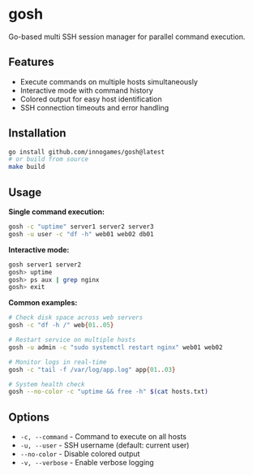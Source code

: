 # gosh

Go-based multi SSH session manager for parallel command execution.

## Features

- Execute commands on multiple hosts simultaneously
- Interactive mode with command history
- Colored output for easy host identification
- SSH connection timeouts and error handling

## Installation

```sh
go install github.com/innogames/gosh@latest
# or build from source
make build
```

## Usage

**Single command execution:**
```bash
gosh -c "uptime" server1 server2 server3
gosh -u user -c "df -h" web01 web02 db01
```

**Interactive mode:**
```bash
gosh server1 server2
gosh> uptime
gosh> ps aux | grep nginx
gosh> exit
```

**Common examples:**
```bash
# Check disk space across web servers
gosh -c "df -h /" web{01..05}

# Restart service on multiple hosts
gosh -u admin -c "sudo systemctl restart nginx" web01 web02

# Monitor logs in real-time
gosh -c "tail -f /var/log/app.log" app{01..03}

# System health check
gosh --no-color -c "uptime && free -h" $(cat hosts.txt)
```

## Options

- `-c, --command` - Command to execute on all hosts
- `-u, --user` - SSH username (default: current user)
- `--no-color` - Disable colored output
- `-v, --verbose` - Enable verbose logging
